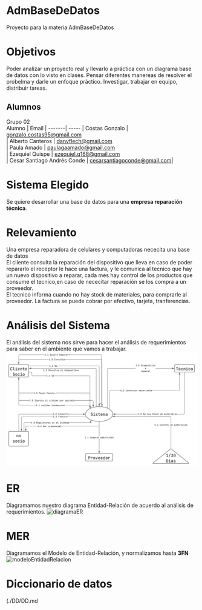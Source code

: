 # AdmBaseDeDatos
Proyecto para la materia AdmBaseDeDatos


# Objetivos 
Poder analizar un proyecto real y llevarlo a práctica con un diagrama base de datos con lo visto en clases.
Pensar diferentes manereas de resolver el probelma y darle un enfoque práctico.
Investigar, trabajar en equipo, distribuir tareas.

## Alumnos
Grupo 02<br>
Alumno | Email |
-------| ----- |
Costas Gonzalo | gonzalo.costas95@gmail.com<br>|
Alberto Canteros |  danyflech@gmail.com<br>|
Paula Amado  |  paulagaamado@gmail.com<br>|
Ezequiel Quispe | ezequiel.q168@gmail.com<br>|
Cesar Santiago Andrés Conde | cesarsantiagoconde@gmail.com|

# Sistema Elegido 
Se quiere desarrollar una base de datos para una __empresa reparación técnica__.

# Relevamiento
Una empresa reparadora de celulares y computadoras nececita una base de datos<br>
El cliente consulta la reparación del dispositivo que lleva en caso de poder repararlo el receptor le hace una factura, y le comunica al tecnico que hay un nuevo dispositivo a reparar, cada mes hay control de los productos que consume el tecnico,en caso de nececitar reparación se los compra a un proveedor.<br>El tecnico informa cuando no hay stock de materiales, para comprarle al proveedor.
La factura se puede cobrar por efectivo, tarjeta, tranferencias.
# Análisis del Sistema
El análisis del sistema nos sirve para hacer el análisis de requerimientos para saber en el ambiente que vamos a trabajar.
![Análisis de Requerimientos](./Img/analisisDeRequerimiento.svg)

# ER
Diagramamos nuestro diagrama Entidad-Relación de acuerdo al análisis de requerimientos.
![diagramaER](./diseñoER/diagramaER.png)

# MER
Diagramamos el Modelo de Entidad-Relación, y normalizamos hasta __3FN__ 
![modeloEntidadRelacion](./diseñoER/ModeloRelacional3raFormaNormal.jpg)


# Diccionario de datos
(./DD/DD.md
